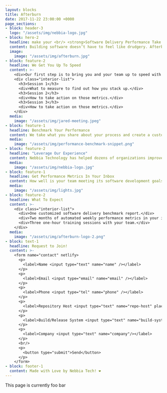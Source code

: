 ```yaml
---
layout: blocks
title: Afterburn
date: 2017-11-22 23:00:00 +0000
page_sections:
- block: header-3
  logo: "/assets/img/nebbia-logo.jpg"
- block: hero-2
  headline: make your <br/> <strong>Software Delivery Performance Take Off</strong>
  content: Building software doesn’t have to feel like drudgery. Afterburn by Nebbia Technology helps you make decisions, measure your progress, ease stress, and help you get back to enjoying software development.
  image:
    image: "/assets/img/afterburn.jpg"
- block: feature-2
  headline: We Get You Up To Speed
  content: >-
    <div>Our first step is to bring you and your team up to speed with what we are measuring and why. It all starts with three one-hour training sessions.</div>
    <div class="interior-list">
      <h3>Session 1</h3>
      <div>What to measure to find out how you stack up.</div>
      <h3>Session 2</h3>
      <div>How to take action on those metrics.</div>
      <h3>Session 3</h3>
      <div>How to take action on those metrics.</div>
    </div>
  media:
    image: "/assets/img/jared-meeting.jpeg"
- block: feature-1
  headline: Benchmark Your Performance
  content: We take what you share about your process and create a customized software delivery performance benchmark for your team. From this benchmark, you can find out… so you not only know what areas you could improve in, you understand how you stack up against other teams – and how that affects your overall success.
  media:
    image: "/assets/img/performance-benchmark-snippet.png"
- block: feature-2
  headline: "Leverage Our Experience"
  content: Nebbia Technology has helped dozens of organizations improve their software delivery processes for years. We’re big on helping people take their software ideas and get them into production ASAP, whether that’s the first line of code or the millionth. We’ve worked with companies with one employee and companies with over 10,000. We are developers and consultants that simply love seeing our clients move faster and do better.
  media:
    image: "/assets/img/nebbia-logo.jpg"
- block: feature-1
  headline: Get Performance Metrics In Your Inbox
  content: How well is your team meeting its software development goals? We send you a weekly diagnostics report that breaks down how your team is doing across four key research-backed metrics that are strongly correlated with not only software delivery performance, but organizational performance as well.
  media:
    image: "/assets/img/lights.jpg"
- block: feature-2
  headline: What To Expect
  content: >-
    <div class="interior-list">
      <div>One customized software delivery benchmark report.</div>
      <div>Two months of automated weekly performance metrics in your inbox.</div>
      <div>Three one-hour training sessions with your team.</div>
    </div>
  media:
    image: "/assets/img/afterburn-logo-2.png"
- block: text-1
  headline: Request to Join!
  content: >-
    <form name="contact" netlify>
      <p>
        <label>Name <input type="text" name="name" /></label>
      </p>
      <p>
        <label>Email <input type="email" name="email" /></label>
      </p>
      <p>
        <label>Phone <input type="tel" name="phone" /></label>
      </p>
      <p>
        <label>Repository Host <input type="text" name="repo-host" placeholder="GitHub"/></label>
      </p>
      <p>
        <label>Build/Release System <input type="text" name="build-system" placeholder="Jenkins"/></label>
      </p>
      <p>
        <label>Company <input type="text" name="company"/></label>
      </p>
      <br/>
      <p>
        <button type="submit">Send</button>
      </p>
    </form>
- block: footer-1
  content: Made with Love by Nebbia Tech! ❤︎
---
```


This page is currently foo bar
